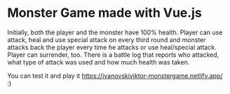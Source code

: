 # Monster Game made with Vue.js
 Initially, both the player and the monster have 100% health. 
 Player can use attack, heal and use special attack on every third round and monster attacks back the player every time he attacks or use heal/special attack.
 Player can surrender, too. 
 There is a battle log that reports who attacked, what type of attack was used and how much health was taken.


You can test it and play it  https://ivanovskiviktor-monstergame.netlify.app/ :)
